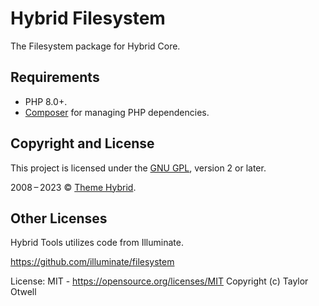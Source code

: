 # Hybrid Filesystem

The Filesystem package for Hybrid Core.

## Requirements

* PHP 8.0+.
* [Composer](https://getcomposer.org/) for managing PHP dependencies.

## Copyright and License

This project is licensed under the [GNU GPL](https://www.gnu.org/licenses/old-licenses/gpl-2.0.html), version 2 or later.

2008&thinsp;&ndash;&thinsp;2023 &copy; [Theme Hybrid](https://themehybrid.com).

## Other Licenses

Hybrid Tools utilizes code from Illuminate.

https://github.com/illuminate/filesystem

License: MIT - https://opensource.org/licenses/MIT
Copyright (c) Taylor Otwell
